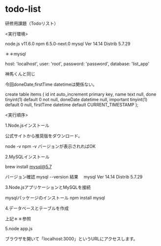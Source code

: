 # todo-list
研修用課題（Todoリスト）

<実行環境>

node.js v11.6.0
npm  6.5.0-next.0
mysql Ver 14.14 Distrib 5.7.29

＊＊mysql

  host: 'localhost',
  user: 'root',
  password: 'password',
  database: 'list_app'
  
神馬くんと同じ

今回doneDate,firstTime datetimeは関係ない。

create table items
(
    id        int auto_increment
        primary key,
    name      text                 null,
    done      tinyint(1) default 0 not null,
    doneDate  datetime             null,
    important tinyint(1) default 0 null,
    firstTime datetime   default CURRENT_TIMESTAMP
);

<実行順序>

1.Node.jsインストール

  公式サイトから推奨版をダウンロード。
  
  node -v
  npm -v
  バージョンが表示されればOK

2.MySQLインストール

 brew install mysql@5.7

 バージョン確認
 mysql --version
 結果　
 mysql  Ver 14.14 Distrib 5.7.29

3.Node.jsアプリケーションとMySQLを接続
 
 mysqlパッケージのインストール
 npm install mysql

4.データベースとテーブルを作成

上記＊＊参照

 
5.node app.js

ブラウザを開いて「localhost:3000」というURLにアクセスします。
